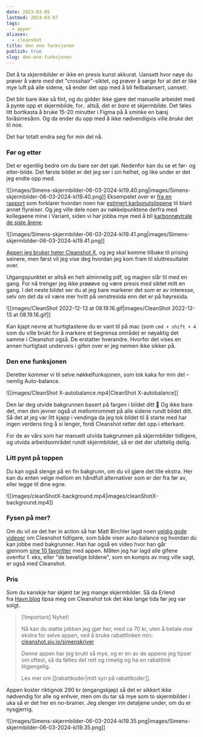 ```yaml
---
date: 2023-03-05
lastmod: 2024-03-07
tags:
  - apper
aliases:
  - cleanshot
title: den ene funksjonen
publish: true
slug: den-ene-funksjonen
---
```

Det å ta skjermbilder er ikke en presis kunst akkurat. Uansett hvor nøye du prøver å være med det "crosshair"-siktet, og prøver å sørge for at det er like mye luft på alle sidene, så ender det opp med å bli feilbalansert, uansett.

Det blir bare ikke så fint, og du gidder ikke gjøre det manuelle arbeidet med å pynte opp et skjermbilde, for.. altså, det er _bare_ et skjermbilde. Det føles litt bortkasta å bruke 15-20 minutter i Figma på å sminke en bæsj foråsirresånn. Og da ender du opp med å ikke nødvendigvis ville _bruke_ det til noe.

Det har totalt endra seg for min del nå.

### Før og etter

Det er egentlig bedre om du bare ser det sjøl. Nedenfor kan du se et før- og etter-bilde. Det første bildet er det jeg ser i sin helhet, og like under er det jeg endte opp med.

![[images/Simens-skjermbilder-06-03-2024-kl19.40.png|images/Simens-skjermbilder-06-03-2024-kl19.40.png]]
Eksempelet over er [fra en rapport](https://klimatsmartsemester.se/sites/default/files/metodrapport-klimatsmart-semester-version3.pdf?ref=simen-skriver) som forklarer hvordan noen har [estimert karbonutslippene](https://klimatsmartsemester.se/?ref=simen-skriver) til blant annet flyreiser. Og jeg ville dele noen av nøkkelpunktene derfra med kollegaene mine i Variant, siden vi har jobba mye med å bli [karbonnøytrale de siste årene](https://blog.variant.no/n%C3%A5dde-vi-m%C3%A5let-om-karbonn%C3%B8ytralitet-5f95c4114285?ref=simen-skriver).

![[images/Simens-skjermbilder-06-03-2024-kl19.41.png|images/Simens-skjermbilder-06-03-2024-kl19.41.png]]

[Appen jeg bruker heter Cleanshot X](cleanshot.sjv.io/simenskriver), og jeg skal komme tilbake til prising seinere, men først vil jeg vise deg hvordan jeg kom fram til sluttresultatet over. 

Utgangspunktet er altså en helt alminnelig pdf, og magien slår til med en gang. For nå trenger jeg ikke prøøøve og være presis med siktet mitt en gang. I det neste bildet ser du at jeg bare markerer det som er av interesse, selv om det da vil være mer hvitt på venstresida enn det er på høyresida.

![[images/CleanShot 2022-12-13 at 08.19.16.gif|images/CleanShot 2022-12-13 at 08.19.16.gif]]

Kan kjapt nevne at hurtigtastene du er vant til på mac (som `cmd + shift + 4` som du ville brukt for å markere et begrensa område) er nøyaktig det samme i Cleanshot også. De erstatter hverandre. Hvorfor det vises en annen hurtigtast underveis i gifen over er jeg neimen ikke sikker på.

### Den ene funksjonen

Deretter kommer vi til selve nøkkelfunksjonen, som tok kaka for min del – nemlig Auto-balance.

![[images/CleanShot X-autobalance.mp4|CleanShot X-autobalance]]

Den lar deg utvide bakgrunnen basert på fargen i bildet ditt 🤯 Og ikke bare det, men den jevner også ut mellomrommet på alle sidene rundt bildet ditt. Så det at jeg var litt kjapp i vendinga da jeg tok bildet til å starte med har ingen verdens ting å si lenger, fordi Cleanshot retter det opp i etterkant.

For de av vårs som har manuelt utvida bakgrunnen på skjermbilder tidligere, og utvida arbeidsområdet rundt skjermbildet, så er det der ufattelig deilig.

### Litt pynt på toppen

Du kan også slenge på en fin bakgrunn, om du vil gjøre det lille ekstra. Her kan du enten velge mellom en håndfull alternativer som er der fra før av, eller legge til dine egne.

![[images/cleanShotX-background.mp4|images/cleanShotX-background.mp4]]

### Fysen på mer?

Om du vil se det her in action så har Matt Birchler lagd noen [veldig gode videoer](https://youtu.be/4_rPJ3sn-Dw?t=232&ref=simen-skriver) om Cleanshot tidligere, som både viser auto-balance og hvordan du kan jobbe med bakgrunner. Han har også en video hvor han går gjennom [sine 10 favoritter](https://www.youtube.com/watch?v=R1ZJk1Qci6Q&ref=simen-skriver) med appen. Måten jeg har lagd alle gifene ovenfor f. eks, eller "de bevelige bildene", som en kompis av meg ville sagt, er også med Cleanshot.

### Pris

Som du kanskje har skjønt tar jeg mange skjermbilder. Så da Erlend fra [Havn.blog](https://www.havn.blog/?ref=simen-skriver) tipsa meg om Cleanshot tok det ikke lange tida før jeg var solgt.

> [!important] Nyhet!
> 
> Nå kan du støtte jobben jeg gjør her, med ca 70 kr, uten å betale *noe* ekstra for selve appen, ved å bruke rabattlinken min: [cleanshot.sjv.io/simenskriver](https://cleanshot.sjv.io/simenskriver)
> 
> Denne appen har jeg brukt så mye, og er en av de appene jeg tipser om oftest, så da føltes det rett og rimelig og ha en rabattlink tilgjengelig.
> 
> Les mer om [[rabattkoder|mitt syn på rabattkoder]].

Appen koster riktignok 290 kr (engangskjøp) så det er sikkert ikke nødvendig for alle og enhver, men om du tar så mye som to skjermbilder i uka så er det her en no-brainer. Jeg slenger inn detaljene under, om du er nysgjerrig.

![[images/Simens-skjermbilder-06-03-2024-kl19.35.png|images/Simens-skjermbilder-06-03-2024-kl19.35.png]]
